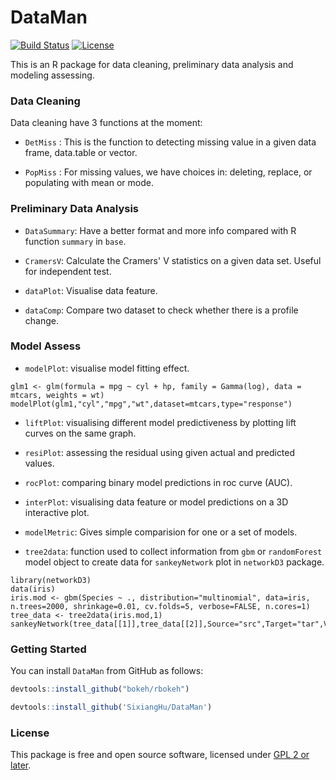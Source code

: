 # DataMan

[![Build Status](https://travis-ci.org/SixiangHu/DataMan.svg?branch=master)](https://travis-ci.org/SixiangHu/DataMan) [![License](http://img.shields.io/badge/license-GPL%20%28%3E=%202%29-brightgreen.svg?style=flat)](http://www.gnu.org/licenses/gpl-2.0.html)

This is an R package for data cleaning, preliminary data analysis and modeling assessing.

### Data Cleaning

Data cleaning have 3 functions at the moment:

* `DetMiss` : This is the function to detecting missing value in a given data frame, data.table or vector.

* `PopMiss` : For missing values, we have choices in: deleting, replace, or populating with mean or mode.

### Preliminary Data Analysis

* `DataSummary`: Have a better format and more info compared with R function `summary` in `base`.

* `CramersV`: Calculate the Cramers' V statistics on a given data set. Useful for independent test.

* `dataPlot`: Visualise data feature.

* `dataComp`: Compare two dataset to check whether there is a profile change.

### Model Assess

* `modelPlot`: visualise model fitting effect.

```{r}
glm1 <- glm(formula = mpg ~ cyl + hp, family = Gamma(log), data = mtcars, weights = wt)
modelPlot(glm1,"cyl","mpg","wt",dataset=mtcars,type="response")
```

* `liftPlot`: visualising different model predictiveness by plotting lift curves on the same graph.

* `resiPlot`: assessing the residual using given actual and predicted values.

* `rocPlot`: comparing binary model predictions in roc curve (AUC).

* `interPlot`: visualising data feature or model predictions on a 3D interactive plot.

* `modelMetric`: Gives simple comparision for one or a set of models.

* `tree2data`: function used to collect information from `gbm` or `randomForest` model object to create data for `sankeyNetwork` plot in `networkD3` package.

```{r}
library(networkD3)
data(iris)
iris.mod <- gbm(Species ~ ., distribution="multinomial", data=iris, n.trees=2000, shrinkage=0.01, cv.folds=5, verbose=FALSE, n.cores=1)
tree_data <- tree2data(iris.mod,1)
sankeyNetwork(tree_data[[1]],tree_data[[2]],Source="src",Target="tar",Value="value",NodeID="name")
```

### Getting Started

You can install `DataMan` from GitHub as follows:

```r
devtools::install_github("bokeh/rbokeh")

devtools::install_github('SixiangHu/DataMan')
```

### License

This package is free and open source software, licensed under [GPL 2 or later](http://opensource.org/licenses/gpl-license).

